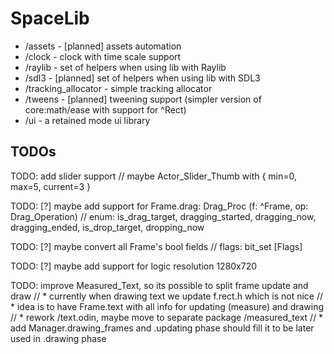 # SpaceLib

* /assets               - [planned] assets automation
* /clock                - clock with time scale support
* /raylib               - set of helpers when using lib with Raylib
* /sdl3                 - [planned] set of helpers when using lib with SDL3
* /tracking_allocator   - simple tracking allocator
* /tweens               - [planned] tweening support (simpler version of core:math/ease with support for ^Rect)
* /ui                   - a retained mode ui library

## TODOs

TODO: add slider support // maybe Actor_Slider_Thumb with { min=0, max=5, current=3 }

TODO: [?] maybe add support for Frame.drag: Drag_Proc (f: ^Frame, op: Drag_Operation) // enum: is_drag_target, dragging_started, dragging_now, dragging_ended, is_drop_target, dropping_now

TODO: [?] maybe convert all Frame's bool fields // flags: bit_set [Flags]

TODO: [?] maybe add support for logic resolution 1280x720

TODO: improve Measured_Text, so its possible to split frame update and draw
// * currently when drawing text we update f.rect.h which is not nice
// * idea is to have Frame.text with all info for updating (measure) and drawing
// * rework /text.odin, maybe move to separate package /measured_text
// * add Manager.drawing_frames and .updating phase should fill it to be later used in .drawing phase

